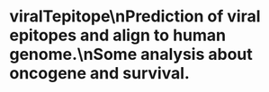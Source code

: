 # viralTepitope\nPrediction of viral epitopes and align to human genome.\nSome analysis about oncogene and survival.
